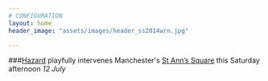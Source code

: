 ```yaml
---
# CONFIGURATION
layout: home
header_image: "assets/images/header_ss2014wrn.jpg"

---
```

###[Hazard](/current/2014-hazard) playfully intervenes Manchester's [St Ann’s Square](http://bit.ly/1wrGmvW) this Saturday afternoon *12 July*
